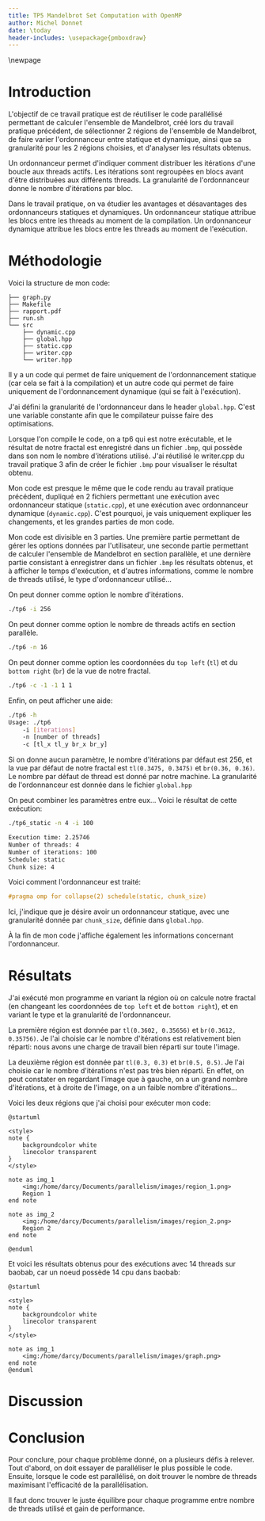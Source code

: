 ```yaml
---
title: TP5 Mandelbrot Set Computation with OpenMP
author: Michel Donnet
date: \today
header-includes: \usepackage{pmboxdraw}
---
```


\newpage

# Introduction

L'objectif de ce travail pratique est de réutiliser le code parallélisé permettant de calculer l'ensemble de Mandelbrot, créé lors du travail pratique précédent, de sélectionner 2 régions de l'ensemble de Mandelbrot, de faire varier l'ordonnanceur entre statique et dynamique, ainsi que sa granularité pour les 2 régions choisies, et d'analyser les résultats obtenus.

Un ordonnanceur permet d'indiquer comment distribuer les itérations d'une boucle aux threads actifs.
Les itérations sont regroupées en blocs avant d'être distribuées aux différents threads.
La granularité de l'ordonnanceur donne le nombre d'itérations par bloc.

Dans le travail pratique, on va étudier les avantages et désavantages des ordonnanceurs statiques et dynamiques.
Un ordonnanceur statique attribue les blocs entre les threads au moment de la compilation.
Un ordonnanceur dynamique attribue les blocs entre les threads au moment de l'exécution.

# Méthodologie

Voici la structure de mon code:


```shell
├── graph.py
├── Makefile
├── rapport.pdf
├── run.sh
└── src
    ├── dynamic.cpp
    ├── global.hpp
    ├── static.cpp
    ├── writer.cpp
    └── writer.hpp
```

Il y a un code qui permet de faire uniquement de l'ordonnancement statique (car cela se fait à la compilation) et un autre code qui permet de faire uniquement de l'ordonnancement dynamique (qui se fait à l'exécution).

J'ai défini la granularité de l'ordonnanceur dans le header `global.hpp`. C'est une variable constante afin que le compilateur puisse faire des optimisations.

Lorsque l'on compile le code, on a tp6 qui est notre exécutable, et le résultat de notre fractal est enregistré dans un fichier `.bmp`, qui possède dans son nom le nombre d'itérations utilisé.
J'ai réutilisé le writer.cpp du travail pratique 3 afin de créer le fichier `.bmp` pour visualiser le résultat obtenu.

Mon code est presque le même que le code rendu au travail pratique précédent, dupliqué en 2 fichiers permettant une exécution avec ordonnanceur statique (`static.cpp`), et une exécution avec ordonnanceur dynamique (`dynamic.cpp`).
C'est pourquoi, je vais uniquement expliquer les changements, et les grandes parties de mon code.

Mon code est divisible en 3 parties. Une première partie permettant de gérer les options données par l'utilisateur, une seconde partie permettant de calculer l'ensemble de Mandelbrot en section parallèle, et une dernière partie consistant à enregistrer dans un fichier `.bmp` les résultats obtenus, et à afficher le temps d'exécution, et d'autres informations, comme le nombre de threads utilisé, le type d'ordonnanceur utilisé...

On peut donner comme option le nombre d'itérations.
```bash
./tp6 -i 256
```
On peut donner comme option le nombre de threads actifs en section parallèle.
```bash
./tp6 -n 16
```
On peut donner comme option les coordonnées du `top left` (`tl`) et du `bottom right` (`br`) de la vue de notre fractal.
```bash
./tp6 -c -1 -1 1 1
```
Enfin, on peut afficher une aide:
```bash
./tp6 -h
Usage: ./tp6
	-i [iterations]
	-n [number of threads]
	-c [tl_x tl_y br_x br_y]
```

Si on donne aucun paramètre, le nombre d'itérations par défaut est 256, et la vue par défaut de notre fractal est `tl(0.3475, 0.3475)` et `br(0.36, 0.36)`.
Le nombre par défaut de thread est donné par notre machine. La granularité de l'ordonnanceur est donnée dans le fichier `global.hpp`

On peut combiner les paramètres entre eux... Voici le résultat de cette exécution:
```bash
./tp6_static -n 4 -i 100

Execution time: 2.25746
Number of threads: 4
Number of iterations: 100
Schedule: static
Chunk size: 4
```

Voici comment l'ordonnanceur est traité:
```C++
#pragma omp for collapse(2) schedule(static, chunk_size)
```

Ici, j'indique que je désire avoir un ordonnanceur statique, avec une granularité donnée par `chunk_size`, définie dans `global.hpp`.

À la fin de mon code j'affiche également les informations concernant l'ordonnanceur.


# Résultats

J'ai exécuté mon programme en variant la région où on calcule notre fractal (en changeant les coordonnées de `top left` et de `bottom right`), et en variant le type et la granularité de l'ordonnanceur.

La première région est donnée par `tl(0.3602, 0.35656)` et `br(0.3612, 0.35756)`. Je l'ai choisie car le nombre d'itérations est relativement bien réparti: nous avons une charge de travail bien réparti sur toute l'image.

La deuxième région est donnée par `tl(0.3, 0.3)` et `br(0.5, 0.5)`. Je l'ai choisie car le nombre d'itérations n'est pas très bien réparti.
En effet, on peut constater en regardant l'image que à gauche, on a un grand nombre d'itérations, et à droite de l'image, on a un faible nombre d'itérations...

Voici les deux régions que j'ai choisi pour exécuter mon code:
```plantuml
@startuml

<style>
note {
    backgroundcolor white
    linecolor transparent
}
</style>

note as img_1
    <img:/home/darcy/Documents/parallelism/images/region_1.png>
    Region 1
end note

note as img_2
    <img:/home/darcy/Documents/parallelism/images/region_2.png>
    Region 2
end note

@enduml
```

Et voici les résultats obtenus pour des exécutions avec 14 threads sur baobab, car un noeud possède 14 cpu dans baobab:
```plantuml
@startuml

<style>
note {
    backgroundcolor white
    linecolor transparent
}
</style>

note as img_1
    <img:/home/darcy/Documents/parallelism/images/graph.png>
end note
@enduml
```

# Discussion



# Conclusion

Pour conclure, pour chaque problème donné, on a plusieurs défis à relever.
Tout d'abord, on doit essayer de paralléliser le plus possible le code.
Ensuite, lorsque le code est parallélisé, on doit trouver le nombre de threads maximisant l'efficacité de la parallélisation.

Il faut donc trouver le juste équilibre pour chaque programme entre nombre de threads utilisé et gain de performance.
